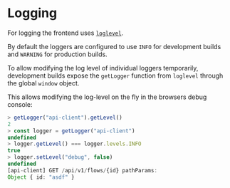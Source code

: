 # Logging

For logging the frontend uses [`loglevel`](https://www.npmjs.com/package/loglevel).

By default the loggers are configured to use `INFO` for development builds and `WARNING` for production builds.

To allow modifying the log level of individual loggers temporarily, development builds expose the
`getLogger` function from `loglevel` through the global `window` object.

This allows modifying the log-level on the fly in the browsers debug console:

```typescript
> getLogger("api-client").getLevel()
2
> const logger = getLogger("api-client")
undefined
> logger.getLevel() === logger.levels.INFO
true
> logger.setLevel("debug", false)
undefined
[api-client] GET /api/v1/flows/{id} pathParams:
Object { id: "asdf" }
```
